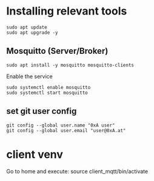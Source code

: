# Installing relevant tools
```
sudo apt update
sudo apt upgrade -y
```

## Mosquitto (Server/Broker)
```
sudo apt install -y mosquitto mosquitto-clients
```

Enable the service
```
sudo systemctl enable mosquitto
sudo systemctl start mosquitto
```

## set git user config
```
git config --global user.name "0xA user"
git config --global user.email "user@0xA.at"
```

# client venv
Go to home and execute:
source client_mqtt/bin/activate

